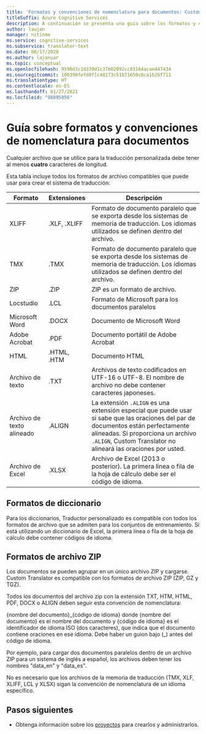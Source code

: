 ```yaml
---
title: 'Formatos y convenciones de nomenclatura para documentos: Custom Translator'
titleSuffix: Azure Cognitive Services
description: A continuación se presenta una guía sobre los formatos y convenciones de nomenclatura de documentos en Custom Translator. Este concepto ayuda a administrar mejor los nombres de los documentos y a evitar los conflictos relacionados con la nomenclatura.
author: laujan
manager: nitinme
ms.service: cognitive-services
ms.subservice: translator-text
ms.date: 08/17/2020
ms.author: lajanuar
ms.topic: conceptual
ms.openlocfilehash: 9598d3c1d339d1c37b02892cc83164acae447434
ms.sourcegitcommit: 100390fefd8f1c48173c51b71650c8ca1b26f711
ms.translationtype: HT
ms.contentlocale: es-ES
ms.lasthandoff: 01/27/2021
ms.locfileid: "98895856"
---
```

# <a name="document-formats-and-naming-convention-guidance"></a>Guía sobre formatos y convenciones de nomenclatura para documentos

Cualquier archivo que se utilice para la traducción personalizada debe tener al menos **cuatro** caracteres de longitud.

Esta tabla incluye todos los formatos de archivo compatibles que puede usar para crear el sistema de traducción:

| Formato            | Extensiones   | Descripción                                                                                                                                                                                                                                                                    |
|-------------------|--------------|--------------------------------------------------------------------------------------------------------------------------------------------------------------------------------------------------------------------------------------------------------------------------------|
| XLIFF             | .XLF, .XLIFF | Formato de documento paralelo que se exporta desde los sistemas de memoria de traducción. Los idiomas utilizados se definen dentro del archivo.                                                                                                                                                              |
| TMX               | .TMX         | Formato de documento paralelo que se exporta desde los sistemas de memoria de traducción. Los idiomas utilizados se definen dentro del archivo.                                                                                                                                                              |
| ZIP               | .ZIP         | ZIP es un formato de archivo.                                                                                                                                                                                                        |
| Locstudio         | .LCL         | Formato de Microsoft para los documentos paralelos                                                                                                                                                                                                                                      |
| Microsoft Word    | .DOCX        | Documento de Microsoft Word                                                                                                                                                                                                                                                        |
| Adobe Acrobat     | .PDF         | Documento portátil de Adobe Acrobat                                                                                                                                                                                                                                                |
| HTML              | .HTML, .HTM  | Documento HTML                                                                                                                                                                                                                                                                  |
| Archivo de texto         | .TXT         | Archivos de texto codificados en UTF-16 o UTF-8. El nombre de archivo no debe contener caracteres japoneses.                                                                                                                                                                                        |
| Archivo de texto alineado | .ALIGN       | La extensión `.ALIGN` es una extensión especial que puede usar si sabe que las oraciones del par de documentos están perfectamente alineadas. Si proporciona un archivo `.ALIGN`, Custom Translator no alineará las oraciones por usted. |
| Archivo de Excel        | .XLSX        | Archivo de Excel (2013 o posterior). La primera línea o fila de la hoja de cálculo debe ser el código de idioma.                                                                                                                                                                                                                                                      |

## <a name="dictionary-formats"></a>Formatos de diccionario

Para los diccionarios, Traductor personalizado es compatible con todos los formatos de archivo que se admiten para los conjuntos de entrenamiento. Si está utilizando un diccionario de Excel, la primera línea o fila de la hoja de cálculo debe contener códigos de idioma.

## <a name="zip-file-formats"></a>Formatos de archivo ZIP

Los documentos se pueden agrupar en un único archivo ZIP y cargarse. Custom Translator es compatible con los formatos de archivo ZIP (ZIP, GZ y TGZ).

Todos los documentos del archivo zip con la extensión TXT, HTM, HTML, PDF, DOCX o ALIGN deben seguir esta convención de nomenclatura:

{nombre del documento}\_{código de idioma} donde {nombre del documento} es el nombre del documento y {código de idioma} es el identificador de idioma ISO (dos caracteres), que indica que el documento contiene oraciones en ese idioma. Debe haber un guion bajo (_) antes del código de idioma.

Por ejemplo, para cargar dos documentos paralelos dentro de un archivo ZIP para un sistema de inglés a español, los archivos deben tener los nombres "data_en" y "data_es".

No es necesario que los archivos de la memoria de traducción (TMX, XLF, XLIFF, LCL y XLSX) sigan la convención de nomenclatura de un idioma específico.  

## <a name="next-steps"></a>Pasos siguientes

- Obtenga información sobre los [proyectos](workspace-and-project.md#what-is-a-custom-translator-project) para crearlos y administrarlos.
